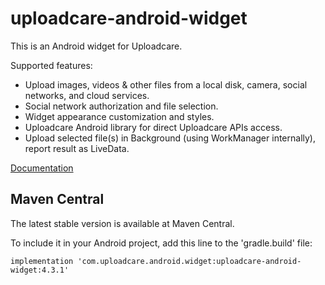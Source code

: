 uploadcare-android-widget
===============

This is an Android widget for Uploadcare.

Supported features:

- Upload images, videos & other files from a local disk, camera, social networks, and cloud services.
- Social network authorization and file selection.
- Widget appearance customization and styles.
- Uploadcare Android library for direct Uploadcare APIs access.
- Upload selected file(s) in Background (using WorkManager internally), report result as LiveData.

[Documentation](https://github.com/uploadcare/uploadcare-android/blob/master/documentation/WIDGET.md)

## Maven Central

The latest stable version is available at Maven Central.

To include it in your Android project, add this line to the 'gradle.build' file:

```
implementation 'com.uploadcare.android.widget:uploadcare-android-widget:4.3.1'
```
